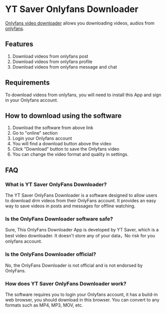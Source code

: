# YT Saver Onlyfans Downloader

[Onlyfans video downloader](https://ytsaver.net/onlyfans-downloader/) allows you downloading videos, audios from [onlyfans](https://onlyfans.com).

## Features
1. Download videos from onlyfans post
2. Download videos from onlyfans profile
3. Download videos from onlyfans message and chat

## Requirements

To download videos from onlyfans, you will need to install this App and sign in your Onlyfans account.

## How to download using the software

1. Download the software from above link
2. Go to "online" section
3. Login your Onlyfans account
4. You will find a download button above the video
5. Click "Download" button to save the Onlyfans video
6. You can change the video format and quality in settings.

## FAQ

### What is YT Saver OnlyFans Downloader?
The YT Saver OnlyFans Downloader is a software designed to allow users to download drm videos from their OnlyFans account. It provides an easy way to save videos in posts and messages for offline watching.

### Is the OnlyFans Downloader software safe?
Sure, This OnlyFans Downloader App is developed by YT Saver, which is a best video downloader. It doesn't store any of your data，No risk for you onlyfans account.

### Is the OnlyFans Downloader official?
No, the OnlyFans Downloader is not official and is not endorsed by OnlyFans.

### How does YT Saver OnlyFans Downloader work?
The software requires you to login your Onlyfans account, it has a build-in web browser, you should download in this browser. You can convert to any formats such as MP4, MP3, MOV, etc.
